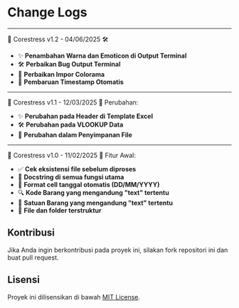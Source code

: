 # Change Logs
---
📌 Corestress v1.2 - 04/06/2025 🛠

- ✨ **Penambahan Warna dan Emoticon di Output Terminal**
- 🛠️ **Perbaikan Bug Output Terminal**
- 🐞 **Perbaikan Impor Colorama**
- 📅 **Pembaruan Timestamp Otomatis**

---

📌 Corestress v1.1 - 12/03/2025
🔄 Perubahan:
- ✨ **Perubahan pada Header di Template Excel**
- 🛠️ **Perubahan pada VLOOKUP Data**
- 📂 **Perubahan dalam Penyimpanan File**

---

📌 Corestress v1.0 - 11/02/2025
🔄 Fitur Awal:
- ✅ **Cek eksistensi file sebelum diproses**
- 📝 **Docstring di semua fungsi utama**
- 📅 **Format cell tanggal otomatis (DD/MM/YYYY)**
- 🔍 **Kode Barang yang mengandung "text" tertentu**
- 📏 **Satuan Barang yang mengandung "text" tertentu**
- 📂 **File dan folder terstruktur**
  
## Kontribusi  
Jika Anda ingin berkontribusi pada proyek ini, silakan fork repositori ini dan buat pull request.  
  
## Lisensi  
Proyek ini dilisensikan di bawah [MIT License](LICENSE).  
